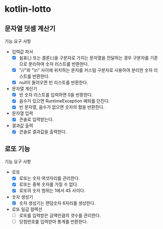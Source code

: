# kotlin-lotto

## 문자열 덧셈 계산기

기능 요구 사항

- 입력값 파서
  - [x] 쉼표(,) 또는 콜론(:)을 구분자로 가지는 문자열을 전달하는 경우 구분자를 기준으로 분리하여 숫자 리스트를 반환한다.
  - [x] "//"와 "\n" 사이에 위치하는 문자를 커스텀 구분자로 사용하여 분리한 숫자 리스트를 반환한다.
  - [x] null이 들어오면 빈 리스트를 반환한다.
- 문자열 계산기
  - [x] 빈 숫자 리스트를 입력하면 0을 반환한다.
  - [x] 음수가 있으면 RuntimeException 예외를 던진다.
  - [x] 빈 문자열, 음수가 없으면 숫자의 합을 반환한다.
- 문자열 입력
  - [x] 콘솔로 입력받는다.
- 결과값 출력
  - [x] 콘솔로 결과값을 출력한다.

## 로또 기능

기능 요구 사항

- 로또
  - [x] 로또는 숫자 여섯자리를 관리한다.
  - [x] 로또는 중복 숫자를 가질 수 없다.
  - [x] 로또의 숫자 범위는 1에서 45 사이다.
- 숫자 생성기
  - [x] 숫자 생성기는 랜덤숫자 6자리를 생성한다. 
- 로또 일급 컬렉션
  - [ ] 로또를 입력받은 금액만큼의 갯수를 관리한다.
  - [ ] 당첨번호를 입력받아 통계를 반환한다.
